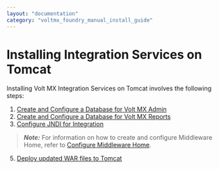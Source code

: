 ```yaml
---
layout: "documentation"
category: "voltmx_foundry_manual_install_guide"
---
```

                            

Installing Integration Services on Tomcat
=========================================

Installing Volt MX Integration Services on Tomcat involves the following steps:

1.  [Create and Configure a Database for Volt MX Admin](DBIntegrationAdmin_Tomcat.html)
2.  [Create and Configure a Database for Volt MX Reports](DBIntegrationReports_Tomcat.html)
3.  [Configure JNDI for Integration](Configuring_JNDI_Database_Integration_Tomcat.html#Configur)

> **_Note:_** For information on how to create and configure Middleware Home, refer to [Configure Middleware Home](MiddlwareHome_Setup.html#MiddlwareHome_Setup.html).

5.  [Deploy updated WAR files to Tomcat](Deploying_WAR_Tomcat_Inte.html)
